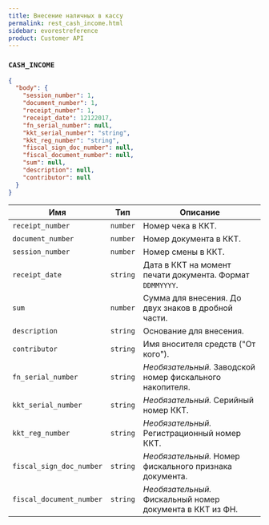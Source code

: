 ```yaml
---
title: Внесение наличных в кассу
permalink: rest_cash_income.html
sidebar: evorestreference
product: Customer API
---
```



### `CASH_INCOME`

```json
{
  "body": {
    "session_number": 1,
    "document_number": 1,
    "receipt_number": 1,
    "receipt_date": 12122017,
    "fn_serial_number": null,
    "kkt_serial_number": "string",
    "kkt_reg_number": "string",
    "fiscal_sign_doc_number": null,
    "fiscal_document_number": null,
    "sum": null,
    "description": null,
    "contributor": null
  }
}
```

Имя  | Тип  | Описание
-----|------|--------------
`receipt_number`| `number`  |  Номер чека в ККТ.
`document_number`| `number`  |  Номер документа в ККТ.
`session_number`| `number`  |  Номер смены в ККТ.
`receipt_date`| `string`  |  Дата в ККТ на момент печати документа. Формат `DDMMYYYY`.
`sum`| `number`  |  Сумма для внесения. До двух знаков в дробной части.
`description`| `string`  |  Основание для внесения.
`contributor`| `string`  |  Имя вносителя средств ("От кого").
`fn_serial_number`| `string`  | *Необязательный.* Заводской номер фискального накопителя.
`kkt_serial_number`| `string`  |  *Необязательный.* Серийный номер ККТ.
`kkt_reg_number`| `string`  |  *Необязательный.* Регистрационный номер ККТ.
`fiscal_sign_doc_number`| `string`  |  *Необязательный.* Номер фискального признака документа.
`fiscal_document_number`| `string`  |  *Необязательный.* Фискальный номер документа в ККТ из ФН.

